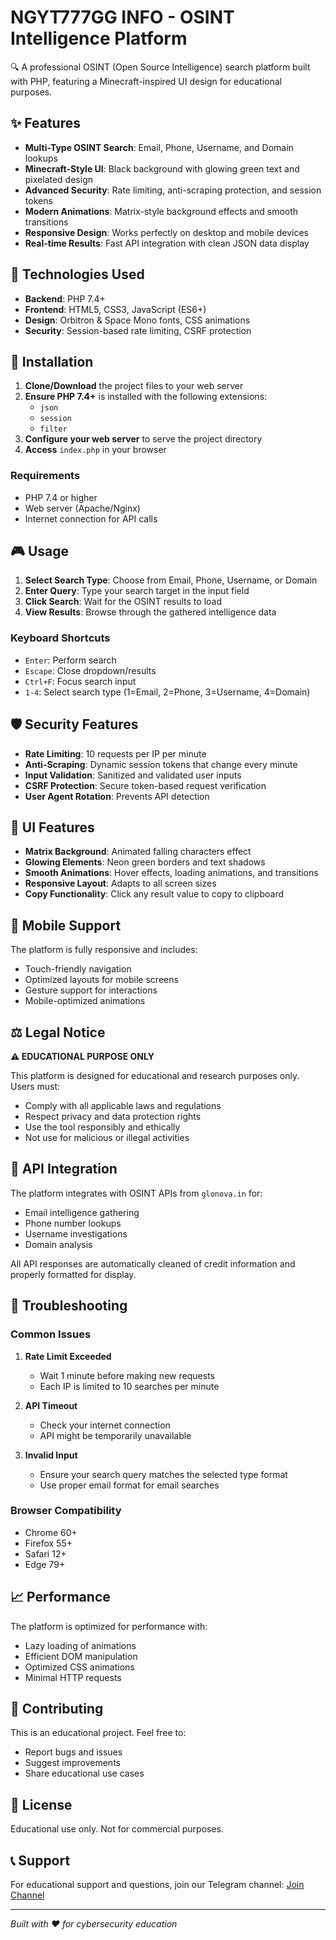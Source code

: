 # NGYT777GG INFO - OSINT Intelligence Platform

🔍 A professional OSINT (Open Source Intelligence) search platform built with PHP, featuring a Minecraft-inspired UI design for educational purposes.

## ✨ Features

- **Multi-Type OSINT Search**: Email, Phone, Username, and Domain lookups
- **Minecraft-Style UI**: Black background with glowing green text and pixelated design
- **Advanced Security**: Rate limiting, anti-scraping protection, and session tokens
- **Modern Animations**: Matrix-style background effects and smooth transitions
- **Responsive Design**: Works perfectly on desktop and mobile devices
- **Real-time Results**: Fast API integration with clean JSON data display

## 🔧 Technologies Used

- **Backend**: PHP 7.4+
- **Frontend**: HTML5, CSS3, JavaScript (ES6+)
- **Design**: Orbitron & Space Mono fonts, CSS animations
- **Security**: Session-based rate limiting, CSRF protection

## 🚀 Installation

1. **Clone/Download** the project files to your web server
2. **Ensure PHP 7.4+** is installed with the following extensions:
   - `json`
   - `session`
   - `filter`
3. **Configure your web server** to serve the project directory
4. **Access** `index.php` in your browser

### Requirements
- PHP 7.4 or higher
- Web server (Apache/Nginx)
- Internet connection for API calls

## 🎮 Usage

1. **Select Search Type**: Choose from Email, Phone, Username, or Domain
2. **Enter Query**: Type your search target in the input field
3. **Click Search**: Wait for the OSINT results to load
4. **View Results**: Browse through the gathered intelligence data

### Keyboard Shortcuts
- `Enter`: Perform search
- `Escape`: Close dropdown/results
- `Ctrl+F`: Focus search input
- `1-4`: Select search type (1=Email, 2=Phone, 3=Username, 4=Domain)

## 🛡️ Security Features

- **Rate Limiting**: 10 requests per IP per minute
- **Anti-Scraping**: Dynamic session tokens that change every minute
- **Input Validation**: Sanitized and validated user inputs
- **CSRF Protection**: Secure token-based request verification
- **User Agent Rotation**: Prevents API detection

## 🎨 UI Features

- **Matrix Background**: Animated falling characters effect
- **Glowing Elements**: Neon green borders and text shadows
- **Smooth Animations**: Hover effects, loading animations, and transitions
- **Responsive Layout**: Adapts to all screen sizes
- **Copy Functionality**: Click any result value to copy to clipboard

## 📱 Mobile Support

The platform is fully responsive and includes:
- Touch-friendly navigation
- Optimized layouts for mobile screens
- Gesture support for interactions
- Mobile-optimized animations

## ⚖️ Legal Notice

**⚠️ EDUCATIONAL PURPOSE ONLY**

This platform is designed for educational and research purposes only. Users must:
- Comply with all applicable laws and regulations
- Respect privacy and data protection rights
- Use the tool responsibly and ethically
- Not use for malicious or illegal activities

## 🔗 API Integration

The platform integrates with OSINT APIs from `glonova.in` for:
- Email intelligence gathering
- Phone number lookups
- Username investigations
- Domain analysis

All API responses are automatically cleaned of credit information and properly formatted for display.

## 🐛 Troubleshooting

### Common Issues

1. **Rate Limit Exceeded**
   - Wait 1 minute before making new requests
   - Each IP is limited to 10 searches per minute

2. **API Timeout**
   - Check your internet connection
   - API might be temporarily unavailable

3. **Invalid Input**
   - Ensure your search query matches the selected type format
   - Use proper email format for email searches

### Browser Compatibility
- Chrome 60+
- Firefox 55+
- Safari 12+
- Edge 79+

## 📈 Performance

The platform is optimized for performance with:
- Lazy loading of animations
- Efficient DOM manipulation
- Optimized CSS animations
- Minimal HTTP requests

## 🤝 Contributing

This is an educational project. Feel free to:
- Report bugs and issues
- Suggest improvements
- Share educational use cases

## 📄 License

Educational use only. Not for commercial purposes.

## 📞 Support

For educational support and questions, join our Telegram channel:
[Join Channel](https://t.me/+FNstNY_ooV1lYzdl)

---

*Built with ❤️ for cybersecurity education*